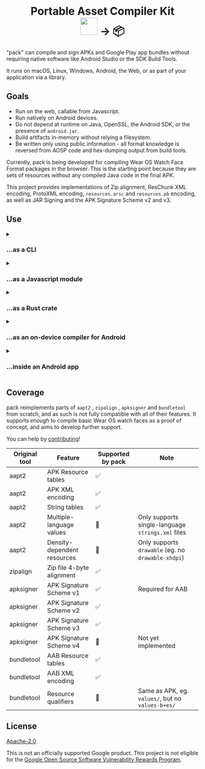 <h1 align="center">
  <div>Portable Asset Compiler Kit</div>
  <div><img src="assets/android-inline.png" style="height: 45px;" />   →   📦</div>
</h1>

"pack" can compile and sign APKs and Google Play app bundles without requiring native software
like Android Studio or the SDK Build Tools.

It runs on macOS, Linux, Windows, Android, the Web, or as part of your application via a library.

## Goals

- Run on the web, callable from Javascript.
- Run natively on Android devices.
- Do not depend at runtime on Java, OpenSSL, the Android SDK, or the presence of
  `android.jar`.
- Build artifacts in-memory without relying a filesystem.
- Be written only using public information - all format knowledge is reversed
  from AOSP code and hex-dumping output from build tools.

Currently, pack is being developed for compiling Wear OS Watch Face Format packages
in the browser. This is the starting point because they are sets of resources
without any compiled Java code in the final APK.

This project provides implementations of Zip alignment, ResChunk XML encoding,
ProtoXML encoding, `resources.arsc` and `resources.pb` encoding, as well as
JAR Signing and the APK Signature Scheme v2 and v3.

## Use

<details>
  <summary><h3>...as a CLI</h3></summary>

pack can be used in place of `aapt2` etc. on desktop machines. After cloning the
repo:

```sh
$ cargo run -p pack-cli ./watchface ./package
# Will generate both package.apk and package.aab.
# Both will be signed using a random testing key/certificate.
# For custom signing, pass a .pem file as a third CLI argument.
```

</details>

<details>
  <summary><h3>...as a Javascript module</h3></summary>

pack can be embedded in a website to dynamically compile and sign APKs and Android App
Bundles for Google Play without installing native software like Android Studio
or the Android SDK.

It is tested to work on recent versions of Chrome, Safari, Edge and Firefox.

First, compile for web:

```sh
$ wasm-pack build --target web ./pack-wasm
# Generates ./pack-wasm/pkg/pack_wasm.js as well as TypeScript types
```

Which can then be used like so:

```js
import init, { build } from "./pack_wasm.js";

await init();

// Returns a base-64 encoded file, which is easy to download
// using browser Blob URL APIs.
const result_b64 = build({
  manifest_b64: "...", // base-64 encoded AndroidManifest.xml
  resources: [
    {
      subdirectory: "drawable",
      name: "preview.png",
      contents_b64: "...", // base-64 encoded PNG file
    }
  ],
  combined_pem_string: "-----BEGIN CERTIFICATE-----...", // A .pem file containing both a CERTIFICATE and a PRIVATE KEY
  generate_aab: false // false for APK, true for AAB
})
```
</details>

<details>
  <summary><h3>...as a Rust crate</h3></summary>

pack can be used as a Rust library crate.

```sh
$ cargo doc -p pack-api --open
```

Will generate comprehensive documentation on the API for creating packages,
which works in a similar way to the Javascript API:

```rust
let pkg = Package {
    android_manifest: "<?xml version...".as_bytes(),
    resources: vec![
        FileResource::new("xml".into(), "strings.xml".into(), "<resource>...".as_bytes()),
        FileResource::new("drawable".into(), "image.png".into(), fs::read(...))
    ]
}

// Use placeholder keys for simplicity
let signing_keys = crypto_keys::Keys::generate_random_testing_keys();
let apk_bytes = compile_and_sign_apk(pkg, signing_keys)?;
```

More advanced usage/behaviour can be achieved by depending on the individual
internal crates such as `pack-asset-compiler`, `pack-sign` and `pack-zip`.
</details>

<details>
  <summary><h3>...as an on-device compiler for Android</h3></summary>

pack can be compiled to run _on an Android device_, such as a phone or Wear OS
watch.

The CLI and library crates can be compiled as-is for Android without changes.

First, `cp -r ./.cargo.example ./.cargo` and change the `.cargo/config.toml`
file to point to the Android NDK. There are comments in the file that will help
you with this.

Then simply compile for Android, push, and run on device.

Example using Android Emulator running on an Apple Silicon Mac:

```sh
pack % cargo build -p pack-cli --target aarch64-linux-android --release
pack % adb push $(pwd)/target/aarch64-linux-android/release/pack-cli /data/local/tmp/pack-cli
pack % adb push ./some-watchface /data/local/tmp/some-watchface
pack % adb shell
emu64a:/ $ cd data/local/tmp
emu64a:/ $ chmod +x ./pack-cli
emu64a:/ $ ./pack-cli ./some-watchface ./some-watchface.apk
Compiled, aligned & signed successfully!
emu64a:/ $ exit
pack % adb pull /data/local/tmp/some-watchface.apk
pack % adb install ./some-watchface.apk
Performing Streamed Install
Success
```

If using a real device with 32-bit userspace, such as a Wear OS watch, perform
similar steps but replace `aarch64-linux-android` with
`armv7-linux-androideabi`.

Similarly, you can create your own crate that depends on `pack-*` packages to
customise it for your needs, then compile for an Android target tuple, no
special setup is required.

</details>

<details>
  <summary><h3>...inside an Android app</h3></summary>

Included in this repo is a full example of an Android Studio project for an
app which depends on Pack, including boilerplate code for gluing the library
together with Java, resulting in the ability to runtime-compile APKs.

See [advanced-examples/pack-from-java](./advanced-examples/pack-from-java).

</details>

## Coverage

pack reimplements parts of `aapt2` , `zipalign` , `apksigner` and `bundletool`
from scratch, and as such is not fully compatible with all of their features.
It supports _enough_ to compile basic Wear OS watch faces as a proof of concept,
and aims to develop further support.

You can help by [contributing](./CONTRIBUTING.md)!

| Original tool | Feature | Supported by pack | Note |
| ------------- | ------- | ----------------- | ----- |
| aapt2 | APK Resource tables | ✅ | |
| aapt2 | APK XML encoding | ✅ | |
| aapt2 | String tables | ✅ | |
| aapt2 | Multiple-language values | 🚩 | Only supports single-language `strings.xml` files |
| aapt2 | Density-dependent resources | 🚩 | Only supports `drawable` (eg. no `drawable-xhdpi`) |
| zipalign | Zip file 4-byte alignment | ✅ | |
| apksigner | APK Signature Scheme v1 | ✅ | Required for AAB |
| apksigner | APK Signature Scheme v2 | ✅ | |
| apksigner | APK Signature Scheme v3 | ✅ | |
| apksigner | APK Signature Scheme v4 | 🚩 | Not yet implemented |
| bundletool | AAB Resource tables | ✅ | |
| bundletool | AAB XML encoding | ✅ | |
| bundletool | Resource qualifiers | 🚩 | Same as APK, eg. `values/`, but no `values-b+es/` |


## License

[Apache-2.0](./LICENSE)

This is not an officially supported Google product. This project is not
eligible for the [Google Open Source Software Vulnerability Rewards
Program](https://bughunters.google.com/open-source-security).
